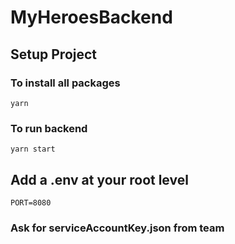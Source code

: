 # MyHeroesBackend

## Setup Project

### To install all packages
```
yarn
```
### To run backend
```
yarn start
```

## Add a .env at your root level

```
PORT=8080
```

### Ask for serviceAccountKey.json from team
